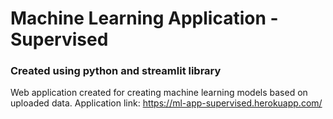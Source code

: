 # Machine Learning Application - Supervised

### Created using python and streamlit library
Web application created for creating machine learning models based on uploaded
data.
Application link: https://ml-app-supervised.herokuapp.com/
